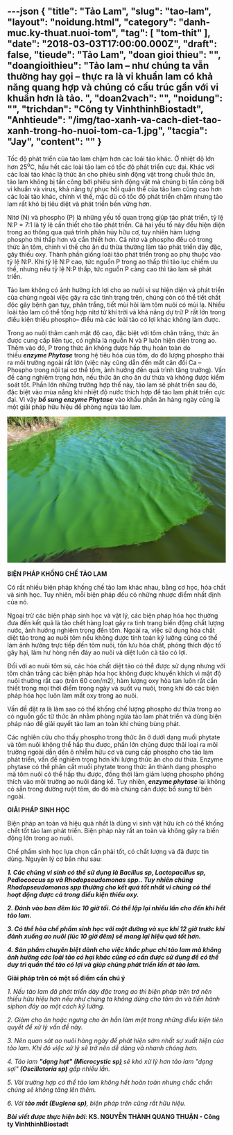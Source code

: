 ---json
{
    "title": "Tảo Lam",
    "slug": "tao-lam",
    "layout": "noidung.html",
    "category": "danh-muc.ky-thuat.nuoi-tom",
    "tag": [
        "tom-thit"
    ],
    "date": "2018-03-03T17:00:00.000Z",
    "draft": false,
    "tieude": "Tảo Lam",
    "doan gioi thieu": "",
    "doangioithieu": "Tảo lam – như chúng ta vẫn thường hay gọi – thực ra là vi khuẩn lam có khả năng quang hợp và chúng có cấu trúc gần với vi khuẩn hơn là tảo. ",
    "doan2vach": "",
    "noidung": "",
    "trichdan": "Công ty VinhthinhBiostadt",
    "Anhtieude": "/img/tao-xanh-va-cach-diet-tao-xanh-trong-ho-nuoi-tom-ca-1.jpg",
    "tacgia": "Jay",
    "__content__": ""
}
---
<p><span style="font-size:14px">Tốc độ ph&aacute;t triển của tảo lam chậm hơn c&aacute;c loải tảo kh&aacute;c. Ở nhiệt độ lớn hơn 25<sup>o</sup>C, hầu hết c&aacute;c lo&agrave;i tảo lam c&oacute; tốc độ ph&aacute;t triển cực đại. Kh&aacute;c với c&aacute;c lo&agrave;i tảo kh&aacute;c l&agrave; thức ăn cho phi&ecirc;u sinh động vật trong chuỗi thức ăn, tảo lam kh&ocirc;ng bị tấn c&ocirc;ng bởi phi&ecirc;u sinh động vật m&agrave; ch&uacute;ng bị tấn c&ocirc;ng bởi vi khuẩn v&agrave; virus, khả năng tự phục hồi quần thể của tảo lam cũng cao hơn c&aacute;c lo&agrave;i tảo kh&aacute;c, ch&iacute;nh v&igrave; thế, mặc d&ugrave; c&oacute; tốc độ ph&aacute;t triển chậm nhưng tảo lam rất kh&oacute; bị ti&ecirc;u diệt v&agrave; ph&aacute;t triển bền vững hơn.</span></p>

<p><span style="font-size:14px">Nitơ (N) v&agrave; phospho (P) l&agrave; những yếu tố quan trọng gi&uacute;p tảo ph&aacute;t triển, tỷ lệ N:P = 7:1 l&agrave; tỷ lệ cần thiết cho tảo ph&aacute;t triển. Cả hai yếu tố n&agrave;y đều hiện diện trong ao th&ocirc;ng qua qu&aacute; tr&igrave;nh ph&acirc;n hủy hữu cơ, tuy nhi&ecirc;n h&agrave;m lượng phospho th&igrave; thấp hơn v&agrave; cần thiết hơn. Cả nitơ v&agrave; phospho đều c&oacute; trong thức ăn t&ocirc;m, ch&iacute;nh v&igrave; thế cho ăn dư thừa thường l&agrave;m tảo ph&aacute;t triển d&agrave;y đặc, g&acirc;y thiếu oxy. Th&agrave;nh phần giống lo&agrave;i tảo ph&aacute;t triển trong ao phụ thuộc v&agrave;o tỷ lệ N:P. Khi tỷ lệ N:P cao, tức nguồn P trong ao thấp th&igrave; tảo lục chiếm ưu thế, nhưng nếu tỷ lệ N:P thấp, tức nguồn P c&agrave;ng cao th&igrave; tảo lam sẽ ph&aacute;t triển.&nbsp;</span></p>

<p><span style="font-size:14px">Tảo lam kh&ocirc;ng c&oacute; ảnh hưởng &iacute;ch lợi cho ao nu&ocirc;i v&igrave; sự hiện diện v&agrave; ph&aacute;t triển của ch&uacute;ng ngo&agrave;i việc g&acirc;y ra c&aacute;c t&igrave;nh trạng tr&ecirc;n, ch&uacute;ng c&ograve;n c&oacute; thể tiết chất độc g&acirc;y bệnh gan tụy, ph&acirc;n trắng, tiết m&ugrave;i h&ocirc;i l&agrave;m t&ocirc;m nu&ocirc;i c&oacute; m&ugrave;i lạ. Nhiều lo&agrave;i tảo lam c&oacute; thể tổng hợp nitơ từ kh&iacute; trời v&agrave; khả năng dự trữ P rất lớn trong điều kiện thiếu phospho&ndash; điều m&agrave; c&aacute;c lo&agrave;i tảo c&oacute; lợi kh&aacute;c kh&ocirc;ng l&agrave;m được.&nbsp;</span></p>

<p><span style="font-size:14px">Trong ao nu&ocirc;i th&acirc;m canh mật độ cao, đặc biệt với t&ocirc;m ch&acirc;n trắng, thức ăn được cung cấp li&ecirc;n tục, c&oacute; nghĩa l&agrave; nguồn N v&agrave; P lu&ocirc;n hiện diện trong ao. Th&ecirc;m v&agrave;o đ&oacute;, P trong thức ăn kh&ocirc;ng được hấp thụ ho&agrave;n to&agrave;n do thiếu&nbsp;<em><strong>enzyme Phytase</strong></em>&nbsp;trong hệ ti&ecirc;u h&oacute;a của t&ocirc;m, do đ&oacute; lượng phospho thải ra m&ocirc;i trường ngo&agrave;i rất lớn (việc n&agrave;y cũng dẫn đến mất c&acirc;n đối Ca &ndash; Phospho trong nội tại cơ thể t&ocirc;m, ảnh hưởng đến qu&aacute; tr&igrave;nh tăng trưởng). Vấn đề c&agrave;ng nghi&ecirc;m trọng hơn, nếu thức ăn cho ăn dư thừa v&agrave; kh&ocirc;ng được kiểm so&aacute;t tốt. Phần lớn những trường hợp thế n&agrave;y, tảo lam sẽ ph&aacute;t triển sau đ&oacute;, đặc biệt v&agrave;o m&ugrave;a nắng khi nhiệt độ nước th&iacute;ch hợp để tảo lam ph&aacute;t triển cực đại. V&igrave; vậy&nbsp;<em><strong>bổ sung enzyme Phytase</strong></em>&nbsp;v&agrave;o khẩu phần ăn h&agrave;ng ng&agrave;y cũng l&agrave; một giải ph&aacute;p hữu hiệu để ph&ograve;ng ngừa tảo lam.</span></p>

<p><span style="font-size:14px"><img alt="" src="/img/tao-lam.jpg" /></span></p>

<p><span style="font-size:14px"><strong>BIỆN PH&Aacute;P KHỐNG CHẾ TẢO LAM</strong></span></p>

<p><span style="font-size:14px">C&oacute; rất nhiều biện ph&aacute;p khống chế tảo lam kh&aacute;c nhau, bằng cơ học, h&oacute;a chất v&agrave; sinh học. Tuy nhi&ecirc;n, mỗi biện ph&aacute;p đều c&oacute; những nhược điểm nhất định của n&oacute;.</span></p>

<p><span style="font-size:14px">Ngoại trừ c&aacute;c biện ph&aacute;p sinh học v&agrave; vật l&yacute;, c&aacute;c biện ph&aacute;p h&oacute;a học thường đưa đến kết quả l&agrave; tảo chết h&agrave;ng loạt g&acirc;y ra t&igrave;nh trạng biến động chất lượng nước, ảnh hưởng nghi&ecirc;m trọng đến t&ocirc;m. Ngo&agrave;i ra, việc sử dụng h&oacute;a chất diệt tảo trong ao nu&ocirc;i t&ocirc;m nếu kh&ocirc;ng được t&iacute;nh to&aacute;n kỹ lưỡng cũng c&oacute; thể l&agrave;m ảnh hưởng trực tiếp đến t&ocirc;m nu&ocirc;i, tồn lưu h&oacute;a chất, ph&oacute;ng th&iacute;ch độc tố g&acirc;y hại, l&agrave;m hư hỏng nền đ&aacute;y ao nu&ocirc;i v&agrave; diệt lu&ocirc;n cả tảo c&oacute; lợi.</span></p>

<p><span style="font-size:14px">Đối với ao nu&ocirc;i t&ocirc;m s&uacute;, c&aacute;c h&oacute;a chất diệt tảo c&oacute; thể được sử dụng nhưng với t&ocirc;m ch&acirc;n trắng c&aacute;c biện ph&aacute;p h&oacute;a học kh&ocirc;ng được khuyến kh&iacute;ch v&igrave; mật độ nu&ocirc;i thường rất cao (tr&ecirc;n 60 con/m2), h&agrave;m lượng oxy h&ograve;a tan lu&ocirc;n rất cần thiết trong mọi thời điểm trong ng&agrave;y v&agrave; suốt vụ nu&ocirc;i, trong khi đ&oacute; c&aacute;c biện ph&aacute;p h&oacute;a học lu&ocirc;n l&agrave;m mất oxy trong ao nu&ocirc;i.</span></p>

<p><span style="font-size:14px">Vấn đề đặt ra l&agrave; l&agrave;m sao c&oacute; thể khống chế lượng phospho dư thừa trong ao c&oacute; nguồn gốc từ thức ăn nhằm ph&ograve;ng ngừa tảo lam ph&aacute;t triển v&agrave; d&ugrave;ng biện ph&aacute;p n&agrave;o để giải quyết tảo lam an to&agrave;n khi ch&uacute;ng b&ugrave;ng ph&aacute;t.</span></p>

<p><span style="font-size:14px">C&aacute;c nghi&ecirc;n cứu cho thấy phospho trong thức ăn ở dưới dạng muối phytate v&agrave; t&ocirc;m nu&ocirc;i kh&ocirc;ng thể hấp thu được, phần lớn ch&uacute;ng được thải loại ra m&ocirc;i trường ngo&agrave;i dẫn dến &ocirc; nhiễm hữu cơ v&agrave; cung cấp phospho cho tảo lam ph&aacute;t triển, vấn đề nghi&ecirc;m trọng hơn khi lượng thức ăn cho dư thừa. Enzyme phytase c&oacute; thể ph&acirc;n cắt muối phytate trong thức ăn th&agrave;nh dạng phospho m&agrave; t&ocirc;m nu&ocirc;i c&oacute; thể hấp thu được, đồng thời l&agrave;m giảm lượng phospho ph&oacute;ng th&iacute;ch v&agrave;o m&ocirc;i trường ao nu&ocirc;i đ&aacute;ng kể. Tuy nhi&ecirc;n,&nbsp;<em><strong>enzyme phytase</strong></em>&nbsp;lại kh&ocirc;ng c&oacute; sẳn trong đường ruột t&ocirc;m, do đ&oacute; m&agrave; ch&uacute;ng cần được bổ sung từ b&ecirc;n ngo&agrave;i.</span></p>

<p><span style="font-size:14px"><strong>GIẢI PH&Aacute;P SINH HỌC</strong></span></p>

<p><span style="font-size:14px">Biện ph&aacute;p an to&agrave;n v&agrave; hiệu quả nhất l&agrave; d&ugrave;ng vi sinh vật hữu &iacute;ch c&oacute; thể khống chết tốt tảo lam ph&aacute;t triển. Biện ph&aacute;p n&agrave;y rất an to&agrave;n v&agrave; kh&ocirc;ng g&acirc;y ra biến động lớn trong ao nu&ocirc;i.</span></p>

<p><span style="font-size:14px">Chế phẩm sinh học lựa chọn cần phải tốt, c&oacute; chất lượng v&agrave; đ&atilde; được tin d&ugrave;ng. Nguy&ecirc;n l&yacute; cơ bản như sau:</span></p>

<p><span style="font-size:14px"><em><strong>1. C&aacute;c chủng vi sinh c&oacute; thể sử dụng l&agrave;&nbsp;Bacillus sp, Lactopacillus sp, Pediococcus sp&nbsp;v&agrave;&nbsp;Rhodopseudomonas spp..&nbsp;Tuy nhi&ecirc;n chủng Rhodopseudomonas spp thường cho kết quả tốt nhất v&igrave; ch&uacute;ng c&oacute; thể hoạt động được cả trong điều kiện thiếu oxy.</strong></em></span></p>

<p><span style="font-size:14px"><em><strong>2. Đ&aacute;nh v&agrave;o ban đ&ecirc;m l&uacute;c 10 giờ tối. C&oacute; thể lập lại nhiều lần cho đến khi hết tảo lam.</strong></em></span></p>

<p><span style="font-size:14px"><em><strong>3. C&oacute; thể h&ograve;a chế phẩm sinh học với mật đường v&agrave; sục kh&iacute; 12 giờ trước khi đ&aacute;nh xuống ao nu&ocirc;i (l&uacute;c 10 giờ đ&ecirc;m) sẽ mang lại hiệu quả tốt hơn.</strong></em></span></p>

<p><span style="font-size:14px"><strong><em>4.&nbsp;Sản phẩm chuy&ecirc;n biệt d&agrave;nh cho việc khắc phục chỉ tảo lam m&agrave; kh&ocirc;ng ảnh hưởng c&aacute;c lo&agrave;i tảo c&oacute; hại kh&aacute;c&nbsp;cũng c&oacute; cần được sử dụng để c&oacute; thể duy tr&igrave; quần thể tảo c&oacute; lợi v&agrave; gi&uacute;p ch&uacute;ng ph&aacute;t triển lấn &aacute;t tảo lam.</em></strong></span></p>

<p><span style="font-size:14px"><strong>Giải ph&aacute;p tr&ecirc;n c&oacute; một số điểm cần ch&uacute; &yacute;</strong></span></p>

<p><span style="font-size:14px"><em>1. Nếu tảo lam đ&atilde; ph&aacute;t triển d&agrave;y đặc trong ao th&igrave; biện ph&aacute;p tr&ecirc;n trở n&ecirc;n thiếu hữu hiệu hơn nếu như ch&uacute;ng ta kh&ocirc;ng dừng cho t&ocirc;m ăn v&agrave; tiến h&agrave;nh siphon đ&aacute;y ao một c&aacute;ch kỹ lưỡng.</em></span></p>

<p><span style="font-size:14px"><em>2. Giảm cho ăn hoặc ngưng cho ăn hẳn l&agrave;m một trong những điều kiện ti&ecirc;n quyết để xử l&yacute; vấn đề n&agrave;y.</em></span></p>

<p><span style="font-size:14px"><em>3. N&ecirc;n quan s&aacute;t ao nu&ocirc;i h&agrave;ng ng&agrave;y để ph&aacute;t hiện sớm nhất sự xuất hiện của tảo lam. Khi đ&oacute; việc xử l&yacute; sẽ trở n&ecirc;n dễ d&agrave;ng v&agrave; nhanh ch&oacute;ng hơn.</em></span></p>

<p><span style="font-size:14px"><em>4. Tảo lam&nbsp;<strong>&quot;dạng hạt&quot; (Microcystic sp</strong><a href="http://www.vinhthinhbiostadt.com/vi/thong-tin-ky-thuat/anh-huong-cua-do-man-va-ph-len-su-phat-trien-cua-tao-lam-11.html"><strong>)</strong></a>&nbsp;sẽ kh&oacute; xử l&yacute; hơn tảo lam &quot;dạng sợi&quot;&nbsp;<strong>(Oscillatoria sp)</strong>&nbsp;gấp nhiều lần.</em></span></p>

<p><span style="font-size:14px"><em>5. V&agrave;i trường hợp c&oacute; thể tảo lam kh&ocirc;ng hết ho&agrave;n to&agrave;n nhưng chắc chắn ch&uacute;ng sẽ kh&ocirc;ng tăng l&ecirc;n th&ecirc;m.</em></span></p>

<p><span style="font-size:14px"><em>6. Với&nbsp;<strong>tảo mắt (Euglena sp)</strong>, biện ph&aacute;p tr&ecirc;n cũng rất hữu hiệu.</em></span></p>

<p><span style="font-size:14px"><em><strong>B&agrave;i viết được thực hiện bởi</strong></em>:&nbsp;<strong>KS. NGUYỄN TH&Agrave;NH QUANG THUẬN - C&ocirc;ng ty VinhthinhBiostadt</strong></span></p>
